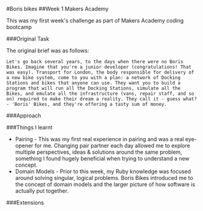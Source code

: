 #Boris bikes
##Week 1 Makers Academy

This was my first week's challenge as part of Makers Academy coding bootcamp

###Original Task

The original brief was as follows:
```
Let's go back several years, to the days when there were no Boris Bikes. Imagine that you're a junior developer (congratulations! That was easy). Transport for London, the body responsible for delivery of a new bike system, come to you with a plan: a network of Docking Stations and bikes that anyone can use. They want you to build a program that will run all the Docking Stations, simulate all the Bikes, and emulate all the infrastructure (vans, repair staff, and so on) required to make their dream a reality. They call it - guess what? - 'Boris' Bikes, and they're offering a tasty sum of money.
```

###Approach



###Things I learnt
* Pairing - This was my first real experience in pairing and was a real eye-opener for me. Changing pair partner each day allowed me to explore multiple perspectives, ideas & solutions around the same problem, something I found hugely beneficial when trying to understand a new concept.
* Domain Models - Prior to this week, my Ruby knowledge was focused around solving singular, logical problems. Boris Bikes introduced me to the concept of domain models and the larger picture of how software is actually put together.

###Extensions

